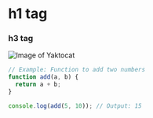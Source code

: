 # h1 tag
### h3 tag
![Image of Yaktocat](https://octodex.github.com/images/yaktocat.png)


```javascript
// Example: Function to add two numbers
function add(a, b) {
  return a + b;
}

console.log(add(5, 10)); // Output: 15
